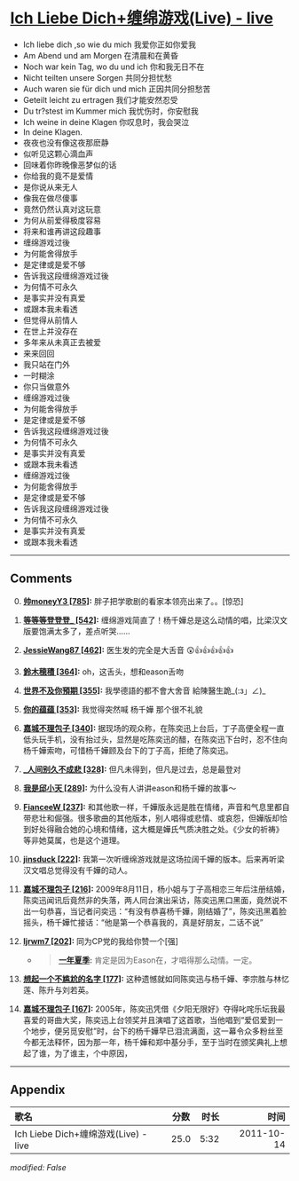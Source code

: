 # [Ich Liebe Dich+缠绵游戏(Live) - live](https://music.163.com/song?id=64178)

* Ich liebe dich ,so wie du mich 我爱你正如你爱我
* Am Abend und am Morgen 在清晨和在黄昏
* Noch war kein Tag, wo du und ich 你和我无日不在
* Nicht teilten unsere Sorgen 共同分担忧愁
* Auch waren sie für dich und mich 正因共同分担愁苦
* Geteilt leicht zu ertragen 我们才能安然忍受
* Du tr?stest im Kummer mich 我忧伤时，你安慰我
* Ich weine in deine Klagen 你叹息时，我会哭泣
* In deine Klagen.
* 夜夜也没有像这夜那麽静
* 似听见这颗心滴血声
* 回味着你昨晚像恶梦似的话
* 你给我的竟不是爱情
* 是你说从来无人
* 像我在做尽傻事
* 竟然仍然认真对这玩意
* 为何从前爱得极度容易
* 将来和谁再讲这段趣事
* 缠绵游戏过後
* 为何能舍得放手
* 是定律或是爱不够
* 告诉我这段缠绵游戏过後
* 为何情不可永久
* 是事实并没有真爱
* 或跟本我未看透
* 但觉得从前情人
* 在世上并没存在
* 多年来从未真正去被爱
* 来来回回
* 我只站在门外
* 一时糊涂
* 你只当做意外
* 缠绵游戏过後
* 为何能舍得放手
* 是定律或是爱不够
* 告诉我这段缠绵游戏过後
* 为何情不可永久
* 是事实并没有真爱
* 或跟本我未看透
* 缠绵游戏过後
* 为何能舍得放手
* 是定律或是爱不够
* 告诉我这段缠绵游戏过後
* 为何情不可永久
* 是事实并没有真爱
* 或跟本我未看透


---

## Comments
0. **[帅moneyY3 \[785\]](https://music.163.com/#/user/home?id=19129473):** 胖子把学歌剧的看家本领亮出来了。。[惊恐]

1. **[等等等登登登_ \[542\]](https://music.163.com/#/user/home?id=1632617):** 缠绵游戏简直了！杨千嬅总是这么动情的唱，比梁汉文版要饱满太多了，差点听哭……

2. **[JessieWang87 \[462\]](https://music.163.com/#/user/home?id=28595188):** 医生发的完全是大舌音 😲👍👍👍👍👍

3. **[鈴木穂積 \[364\]](https://music.163.com/#/user/home?id=1562196):** oh，这舌头，想和eason舌吻

4. **[世界不及你預期 \[355\]](https://music.163.com/#/user/home?id=50720230):** 我學德語的都不會大舍音 給陳醫生跪_(:з」∠)_

5. **[你的蕴蕴 \[353\]](https://music.163.com/#/user/home?id=63807983):** 我觉得突然喊 杨千嬅 那个很不礼貌

6. **[嘉城不理包子 \[340\]](https://music.163.com/#/user/home?id=124851626):** 据现场的观众称，在陈奕迅上台后，丁子高便全程一直低头玩手机，没有抬过头，显然是吃陈奕迅的醋，在陈奕迅下台时，忍不住向杨千嬅索吻，可惜杨千嬅顾及台下的丁子高，拒绝了陈奕迅。

7. **[_人间别久不成悲 \[328\]](https://music.163.com/#/user/home?id=29532185):** 但凡未得到，但凡是过去，总是最登对

8. **[我是邱小天 \[289\]](https://music.163.com/#/user/home?id=34970645):** 为什么没有人讲讲eason和杨千嬅的故事～

9. **[FianceeW \[237\]](https://music.163.com/#/user/home?id=61901099):** 和其他歌一样，千嬅版永远是胜在情绪，声音和气息里都自带悲壮和倔强。很多歌曲的其他版本，别人唱得或悲情、或哀怨，但嬅版却恰到好处得融合她的心境和情绪，这大概是嬅氏气质决胜之处。《少女的祈祷》等非她莫属，也是这个道理。

10. **[jinsduck \[222\]](https://music.163.com/#/user/home?id=36100604):** 我第一次听缠绵游戏就是这场拉阔千嬅的版本。后来再听梁汉文唱总觉得没有千嬅的动人。

11. **[嘉城不理包子 \[216\]](https://music.163.com/#/user/home?id=124851626):** 2009年8月11日，杨小姐与丁子高相恋三年后注册结婚，陈奕迅闻讯后竟然非的失落，两人同台演出采访，陈奕迅黑口黑面，竟然说不出一句恭喜，当记者问奕迅：“有没有恭喜杨千嬅，刚结婚了”，陈奕迅黑着脸摇头，杨千嬅忙接话：“他是第一个恭喜我的，真是好朋友，二话不说”

12. **[ljrwm7 \[202\]](https://music.163.com/#/user/home?id=54359334):** 同为CP党的我给你赞一个[强]
	* > **[一年夏季](https://music.163.com/#/user/home?id=6483765):** 肯定是因为Eason在，才唱得那么动情。一定。

13. **[想起一个不尴尬的名字 \[177\]](https://music.163.com/#/user/home?id=19525953):** 这种遗憾就如同陈奕迅与杨千嬅、李宗胜与林忆莲、陈升与刘若英。

14. **[嘉城不理包子 \[167\]](https://music.163.com/#/user/home?id=124851626):** 2005年，陈奕迅凭借《夕阳无限好》夺得叱咤乐坛我最喜爱的哥曲大奖，陈奕迅上台领奖并且演唱了这首歌，当他唱到“爱侣爱到一个地步，便另觅安慰”时，台下的杨千嬅早已泪流满面，这一幕令众多粉丝至今都无法释怀，因为那一年，杨千嬅和郑中基分手，至于当时在颁奖典礼上想起了谁，为了谁主，个中原因，



---

## Appendix

|歌名|分数|时长|时间|
|:---|:---:|---:|---:|
|Ich Liebe Dich+缠绵游戏(Live) - live|25.0|5:32|2011-10-14

*modified: False*